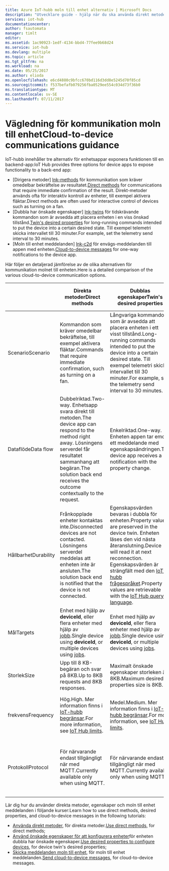 ```yaml
---
title: Azure IoT-hubb moln till enhet alternativ | Microsoft Docs
description: "Utvecklare guide - hjälp när du ska använda direkt metoder, enheten dubbla önskade egenskaper eller moln till enhet meddelanden för moln till enhet kommunikation."
services: iot-hub
documentationcenter: 
author: fsautomata
manager: timlt
editor: 
ms.assetid: 1ac90923-1edf-4134-bbd4-77fee9b68d24
ms.service: iot-hub
ms.devlang: multiple
ms.topic: article
ms.tgt_pltfrm: na
ms.workload: na
ms.date: 05/25/2017
ms.author: elioda
ms.openlocfilehash: e6cd4880c9bfcc670bd116d3dd8e5245d70f85cd
ms.sourcegitcommit: f537befafb079256fba0529ee554c034d73f36b0
ms.translationtype: MT
ms.contentlocale: sv-SE
ms.lasthandoff: 07/11/2017
---
```

# <a name="cloud-to-device-communications-guidance"></a><span data-ttu-id="21da8-103">Vägledning för kommunikation moln till enhet</span><span class="sxs-lookup"><span data-stu-id="21da8-103">Cloud-to-device communications guidance</span></span>
<span data-ttu-id="21da8-104">IoT-hubb innehåller tre alternativ för enhetsappar exponera funktionen till en backend-app:</span><span class="sxs-lookup"><span data-stu-id="21da8-104">IoT Hub provides three options for device apps to expose functionality to a back-end app:</span></span>

* <span data-ttu-id="21da8-105">[Dirigera metoder] [ lnk-methods] för kommunikation som kräver omedelbar bekräftelse av resultatet.</span><span class="sxs-lookup"><span data-stu-id="21da8-105">[Direct methods][lnk-methods] for communications that require immediate confirmation of the result.</span></span> <span data-ttu-id="21da8-106">Direkt-metoder används ofta för interaktiv kontroll av enheter, till exempel aktivera fläktar.</span><span class="sxs-lookup"><span data-stu-id="21da8-106">Direct methods are often used for interactive control of devices such as turning on a fan.</span></span>
* <span data-ttu-id="21da8-107">[Dubbla har önskade egenskaper] [ lnk-twins] för tidskrävande kommandon som är avsedda att placera enheten i en viss önskad tillstånd.</span><span class="sxs-lookup"><span data-stu-id="21da8-107">[Twin's desired properties][lnk-twins] for long-running commands intended to put the device into a certain desired state.</span></span> <span data-ttu-id="21da8-108">Till exempel telemetri skicka intervallet till 30 minuter.</span><span class="sxs-lookup"><span data-stu-id="21da8-108">For example, set the telemetry send interval to 30 minutes.</span></span>
* <span data-ttu-id="21da8-109">[Moln till enhet meddelanden] [ lnk-c2d] för envägs-meddelanden till appen med enheten.</span><span class="sxs-lookup"><span data-stu-id="21da8-109">[Cloud-to-device messages][lnk-c2d] for one-way notifications to the device app.</span></span>

<span data-ttu-id="21da8-110">Här följer en detaljerad jämförelse av de olika alternativen för kommunikation molnet till enheten.</span><span class="sxs-lookup"><span data-stu-id="21da8-110">Here is a detailed comparison of the various cloud-to-device communication options.</span></span>

|  | <span data-ttu-id="21da8-111">Direkta metoder</span><span class="sxs-lookup"><span data-stu-id="21da8-111">Direct methods</span></span> | <span data-ttu-id="21da8-112">Dubblas egenskaper</span><span class="sxs-lookup"><span data-stu-id="21da8-112">Twin's desired properties</span></span> | <span data-ttu-id="21da8-113">Meddelanden moln till enhet</span><span class="sxs-lookup"><span data-stu-id="21da8-113">Cloud-to-device messages</span></span> |
| ---- | ------- | ---------- | ---- |
| <span data-ttu-id="21da8-114">Scenario</span><span class="sxs-lookup"><span data-stu-id="21da8-114">Scenario</span></span> | <span data-ttu-id="21da8-115">Kommandon som kräver omedelbar bekräftelse, till exempel aktivera fläktar.</span><span class="sxs-lookup"><span data-stu-id="21da8-115">Commands that require immediate confirmation, such as turning on a fan.</span></span> | <span data-ttu-id="21da8-116">Långvariga kommandon som är avsedda att placera enheten i ett visst tillstånd.</span><span class="sxs-lookup"><span data-stu-id="21da8-116">Long-running commands intended to put the device into a certain desired state.</span></span> <span data-ttu-id="21da8-117">Till exempel telemetri skicka intervallet till 30 minuter.</span><span class="sxs-lookup"><span data-stu-id="21da8-117">For example, set the telemetry send interval to 30 minutes.</span></span> | <span data-ttu-id="21da8-118">Enkelriktade meddelanden till appen med enheten.</span><span class="sxs-lookup"><span data-stu-id="21da8-118">One-way notifications to the device app.</span></span> |
| <span data-ttu-id="21da8-119">Dataflöde</span><span class="sxs-lookup"><span data-stu-id="21da8-119">Data flow</span></span> | <span data-ttu-id="21da8-120">Dubbelriktad.</span><span class="sxs-lookup"><span data-stu-id="21da8-120">Two-way.</span></span> <span data-ttu-id="21da8-121">Enhetsapp svara direkt till metoden.</span><span class="sxs-lookup"><span data-stu-id="21da8-121">The device app can respond to the method right away.</span></span> <span data-ttu-id="21da8-122">Lösningens serverdel får resultatet sammanhang att begäran.</span><span class="sxs-lookup"><span data-stu-id="21da8-122">The solution back end receives the outcome contextually to the request.</span></span> | <span data-ttu-id="21da8-123">Enkelriktad.</span><span class="sxs-lookup"><span data-stu-id="21da8-123">One-way.</span></span> <span data-ttu-id="21da8-124">Enheten appen tar emot ett meddelande med egenskapsändringen.</span><span class="sxs-lookup"><span data-stu-id="21da8-124">The device app receives a notification with the property change.</span></span> | <span data-ttu-id="21da8-125">Enkelriktad.</span><span class="sxs-lookup"><span data-stu-id="21da8-125">One-way.</span></span> <span data-ttu-id="21da8-126">Enheten appen tar emot meddelandet</span><span class="sxs-lookup"><span data-stu-id="21da8-126">The device app receives the message</span></span>
| <span data-ttu-id="21da8-127">Hållbarhet</span><span class="sxs-lookup"><span data-stu-id="21da8-127">Durability</span></span> | <span data-ttu-id="21da8-128">Frånkopplade enheter kontaktas inte.</span><span class="sxs-lookup"><span data-stu-id="21da8-128">Disconnected devices are not contacted.</span></span> <span data-ttu-id="21da8-129">Lösningens serverdel meddelas att enheten inte är ansluten.</span><span class="sxs-lookup"><span data-stu-id="21da8-129">The solution back end is notified that the device is not connected.</span></span> | <span data-ttu-id="21da8-130">Egenskapsvärden bevaras i dubbla för enheten.</span><span class="sxs-lookup"><span data-stu-id="21da8-130">Property values are preserved in the device twin.</span></span> <span data-ttu-id="21da8-131">Enheten läses den vid nästa återanslutning.</span><span class="sxs-lookup"><span data-stu-id="21da8-131">Device will read it at next reconnection.</span></span> <span data-ttu-id="21da8-132">Egenskapsvärden är strängfält med den [IoT-hubb frågespråket][lnk-query].</span><span class="sxs-lookup"><span data-stu-id="21da8-132">Property values are retrievable with the [IoT Hub query language][lnk-query].</span></span> | <span data-ttu-id="21da8-133">Meddelanden kan behållas av IoT-hubb för upp till 48 timmar.</span><span class="sxs-lookup"><span data-stu-id="21da8-133">Messages can be retained by IoT Hub for up to 48 hours.</span></span> |
| <span data-ttu-id="21da8-134">Mål</span><span class="sxs-lookup"><span data-stu-id="21da8-134">Targets</span></span> | <span data-ttu-id="21da8-135">Enhet med hjälp av **deviceId**, eller flera enheter med hjälp av [jobb][lnk-jobs].</span><span class="sxs-lookup"><span data-stu-id="21da8-135">Single device using **deviceId**, or multiple devices using [jobs][lnk-jobs].</span></span> | <span data-ttu-id="21da8-136">Enhet med hjälp av **deviceId**, eller flera enheter med hjälp av [jobb][lnk-jobs].</span><span class="sxs-lookup"><span data-stu-id="21da8-136">Single device using **deviceId**, or multiple devices using [jobs][lnk-jobs].</span></span> | <span data-ttu-id="21da8-137">Enskild enhet av **deviceId**.</span><span class="sxs-lookup"><span data-stu-id="21da8-137">Single device by **deviceId**.</span></span> |
| <span data-ttu-id="21da8-138">Storlek</span><span class="sxs-lookup"><span data-stu-id="21da8-138">Size</span></span> | <span data-ttu-id="21da8-139">Upp till 8 KB-begäran och svar på 8KB.</span><span class="sxs-lookup"><span data-stu-id="21da8-139">Up to 8KB requests and 8KB responses.</span></span> | <span data-ttu-id="21da8-140">Maximalt önskade egenskaper storleken är 8KB.</span><span class="sxs-lookup"><span data-stu-id="21da8-140">Maximum desired properties size is 8KB.</span></span> | <span data-ttu-id="21da8-141">Upp till 64 KB meddelanden.</span><span class="sxs-lookup"><span data-stu-id="21da8-141">Up to 64KB messages.</span></span> |
| <span data-ttu-id="21da8-142">frekvens</span><span class="sxs-lookup"><span data-stu-id="21da8-142">Frequency</span></span> | <span data-ttu-id="21da8-143">Hög.</span><span class="sxs-lookup"><span data-stu-id="21da8-143">High.</span></span> <span data-ttu-id="21da8-144">Mer information finns i [IoT-hubb begränsar][lnk-quotas].</span><span class="sxs-lookup"><span data-stu-id="21da8-144">For more information, see [IoT Hub limits][lnk-quotas].</span></span> | <span data-ttu-id="21da8-145">Medel.</span><span class="sxs-lookup"><span data-stu-id="21da8-145">Medium.</span></span> <span data-ttu-id="21da8-146">Mer information finns i [IoT-hubb begränsar][lnk-quotas].</span><span class="sxs-lookup"><span data-stu-id="21da8-146">For more information, see [IoT Hub limits][lnk-quotas].</span></span> | <span data-ttu-id="21da8-147">Låg.</span><span class="sxs-lookup"><span data-stu-id="21da8-147">Low.</span></span> <span data-ttu-id="21da8-148">Mer information finns i [IoT-hubb begränsar][lnk-quotas].</span><span class="sxs-lookup"><span data-stu-id="21da8-148">For more information, see [IoT Hub limits][lnk-quotas].</span></span> |
| <span data-ttu-id="21da8-149">Protokoll</span><span class="sxs-lookup"><span data-stu-id="21da8-149">Protocol</span></span> | <span data-ttu-id="21da8-150">För närvarande endast tillgängligt när med MQTT.</span><span class="sxs-lookup"><span data-stu-id="21da8-150">Currently available only when using MQTT.</span></span> | <span data-ttu-id="21da8-151">För närvarande endast tillgängligt när med MQTT.</span><span class="sxs-lookup"><span data-stu-id="21da8-151">Currently available only when using MQTT.</span></span> | <span data-ttu-id="21da8-152">Tillgängligt på alla protokoll.</span><span class="sxs-lookup"><span data-stu-id="21da8-152">Available on all protocols.</span></span> <span data-ttu-id="21da8-153">Enheten måste avsöka när du använder HTTP.</span><span class="sxs-lookup"><span data-stu-id="21da8-153">Device must poll when using HTTP.</span></span> |

<span data-ttu-id="21da8-154">Lär dig hur du använder direkta metoder, egenskaper och moln till enhet meddelanden i följande kurser:</span><span class="sxs-lookup"><span data-stu-id="21da8-154">Learn how to use direct methods, desired properties, and cloud-to-device messages in the following tutorials:</span></span>

* <span data-ttu-id="21da8-155">[Använda direkt metoder][lnk-methods-tutorial], för direkta metoder.</span><span class="sxs-lookup"><span data-stu-id="21da8-155">[Use direct methods][lnk-methods-tutorial], for direct methods;</span></span>
* <span data-ttu-id="21da8-156">[Använd önskade egenskaper för att konfigurera enheter][lnk-twin-properties]för enheten dubbla har önskade egenskaper.</span><span class="sxs-lookup"><span data-stu-id="21da8-156">[Use desired properties to configure devices][lnk-twin-properties], for device twin's desired properties;</span></span> 
* <span data-ttu-id="21da8-157">[Skicka meddelanden moln till enhet][lnk-c2d-tutorial], för moln till enhet meddelanden.</span><span class="sxs-lookup"><span data-stu-id="21da8-157">[Send cloud-to-device messages][lnk-c2d-tutorial], for cloud-to-device messages.</span></span>

[lnk-twins]: iot-hub-devguide-device-twins.md
[lnk-quotas]: iot-hub-devguide-quotas-throttling.md
[lnk-query]: iot-hub-devguide-query-language.md
[lnk-jobs]: iot-hub-devguide-jobs.md
[lnk-c2d]: iot-hub-devguide-messages-c2d.md
[lnk-methods]: iot-hub-devguide-direct-methods.md
[lnk-methods-tutorial]: iot-hub-node-node-direct-methods.md
[lnk-twin-properties]: iot-hub-node-node-twin-how-to-configure.md
[lnk-c2d-tutorial]: iot-hub-node-node-c2d.md

